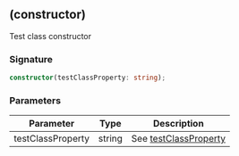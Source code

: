 ## (constructor)

Test class constructor

<h3 id="_constructor_-signature">Signature</h3>

```typescript
constructor(testClassProperty: string);
```

<h3 id="_constructor_-parameters">Parameters</h3>

| Parameter | Type | Description |
| - | - | - |
| testClassProperty | string | See [testClassProperty](docs/test-suite-a/testclass-testclassproperty-property) |
